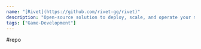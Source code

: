 ```yaml
---
name: "[Rivet](https://github.com/rivet-gg/rivet)"
description: "Open-source solution to deploy, scale, and operate your multiplayer game"
tags: ["Game-Development"]
---
```

#repo